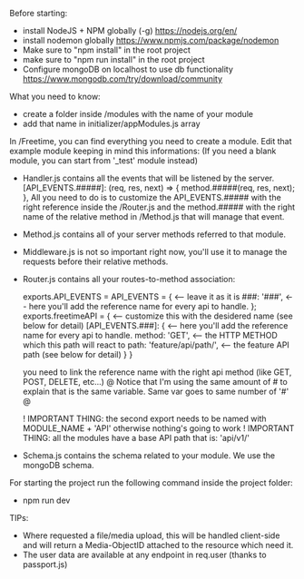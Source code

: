 Before starting:

- install NodeJS + NPM globally (-g) https://nodejs.org/en/
- install nodemon globally https://www.npmjs.com/package/nodemon
- Make sure to "npm install" in the root project
- make sure to "npm run install" in the root project
- Configure mongoDB on localhost to use db functionality https://www.mongodb.com/try/download/community

What you need to know:

- create a folder inside /modules with the name of your module
- add that name in initializer/appModules.js array

In /Freetime, you can find everything you need to create a module.
Edit that example module keeping in mind this informations:
(If you need a blank module, you can start from '\_test' module instead)

- Handler.js contains all the events that will be listened by the server.
  [API_EVENTS.#####]: (req, res, next) => {
  method.#####(req, res, next);
  },
  All you need to do is to customize the API_EVENTS.##### with the right reference inside the /Router.js and
  the method.##### with the right name of the relative method in /Method.js that will manage that event.

- Method.js contains all of your server methods referred to that module.

- Middleware.js is not so important right now, you'll use it to manage the requests before their relative methods.

- Router.js contains all your routes-to-method association:

  exports.API_EVENTS = API_EVENTS = { <-- leave it as it is
  ###: '###', <-- here you'll add the reference name for every api to handle.
  };
  exports.freetimeAPI = { <-- customize this with the desidered name (see below for detail)
  [API_EVENTS.###]: { <-- here you'll add the reference name for every api to handle.
  method: 'GET', <-- the HTTP METHOD which this path will react to
  path: 'feature/api/path/', <-- the feature API path (see below for detail)
  }
  }

  you need to link the reference name with the right api method (like GET, POST, DELETE, etc...)
  @ Notice that I'm using the same amount of # to explain that is the same variable. Same var goes to same number of '#' @

  ! IMPORTANT THING: the second export needs to be named with MODULE_NAME + 'API' otherwise nothing's going to work
  ! IMPORTANT THING: all the modules have a base API path that is: 'api/v1/'

- Schema.js contains the schema related to your module. We use the mongoDB schema.

For starting the project run the following command inside the project folder:

- npm run dev

TIPs:

- Where requested a file/media upload, this will be handled client-side and will return a Media-ObjectID attached to the resource which need it.
- The user data are available at any endpoint in req.user (thanks to passport.js)
